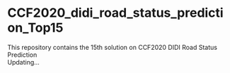 # CCF2020_didi_road_status_prediction_Top15
This repository contains the 15th solution on CCF2020 DIDI Road Status Prediction <br/>
Updating...
